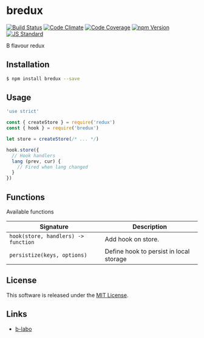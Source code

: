 bredux
==========

<!---
This file is generated by ape-tmpl. Do not update manually.
--->

<!-- Badge Start -->
<a name="badges"></a>

[![Build Status][bd_travis_shield_url]][bd_travis_url]
[![Code Climate][bd_codeclimate_shield_url]][bd_codeclimate_url]
[![Code Coverage][bd_codeclimate_coverage_shield_url]][bd_codeclimate_url]
[![npm Version][bd_npm_shield_url]][bd_npm_url]
[![JS Standard][bd_standard_shield_url]][bd_standard_url]

[bd_repo_url]: https://github.com/b-labo/bredux
[bd_travis_url]: http://travis-ci.org/b-labo/bredux
[bd_travis_shield_url]: http://img.shields.io/travis/b-labo/bredux.svg?style=flat
[bd_travis_com_url]: http://travis-ci.com/b-labo/bredux
[bd_travis_com_shield_url]: https://api.travis-ci.com/b-labo/bredux.svg?token=
[bd_license_url]: https://github.com/b-labo/bredux/blob/master/LICENSE
[bd_codeclimate_url]: http://codeclimate.com/github/b-labo/bredux
[bd_codeclimate_shield_url]: http://img.shields.io/codeclimate/github/b-labo/bredux.svg?style=flat
[bd_codeclimate_coverage_shield_url]: http://img.shields.io/codeclimate/coverage/github/b-labo/bredux.svg?style=flat
[bd_gemnasium_url]: https://gemnasium.com/b-labo/bredux
[bd_gemnasium_shield_url]: https://gemnasium.com/b-labo/bredux.svg
[bd_npm_url]: http://www.npmjs.org/package/bredux
[bd_npm_shield_url]: http://img.shields.io/npm/v/bredux.svg?style=flat
[bd_standard_url]: http://standardjs.com/
[bd_standard_shield_url]: https://img.shields.io/badge/code%20style-standard-brightgreen.svg

<!-- Badge End -->


<!-- Description Start -->
<a name="description"></a>

B flavour redux

<!-- Description End -->


<!-- Overview Start -->
<a name="overview"></a>



<!-- Overview End -->


<!-- Sections Start -->
<a name="sections"></a>

<!-- Section from "doc/guides/01.Installation.md.hbs" Start -->

<a name="section-doc-guides-01-installation-md"></a>

Installation
-----

```bash
$ npm install bredux --save
```


<!-- Section from "doc/guides/01.Installation.md.hbs" End -->

<!-- Section from "doc/guides/02.Usage.md.hbs" Start -->

<a name="section-doc-guides-02-usage-md"></a>

Usage
---------

```javascript
'use strict'

const { createStore } = require('redux')
const { hook } = require('bredux')

let store = createStore(/* ... */)

hook.store({
  // Hook handlers
  lang (prev, cur) {
    // Fired when lang changed
  }
})

```


<!-- Section from "doc/guides/02.Usage.md.hbs" End -->

<!-- Section from "doc/guides/03.Functions.md.hbs" Start -->

<a name="section-doc-guides-03-functions-md"></a>

Functions
---------

Available functions

| Signature | Description |
| ---- | ----------- |
| `hook(store, handlers) -> function` | Add hook on store. |
| `persistize(keys, options)` | Define hook to persist in local storage |


<!-- Section from "doc/guides/03.Functions.md.hbs" End -->


<!-- Sections Start -->


<!-- LICENSE Start -->
<a name="license"></a>

License
-------
This software is released under the [MIT License](https://github.com/b-labo/bredux/blob/master/LICENSE).

<!-- LICENSE End -->


<!-- Links Start -->
<a name="links"></a>

Links
------

+ [b-labo][b_labo_url]

[b_labo_url]: https://github.com/b-labo

<!-- Links End -->
